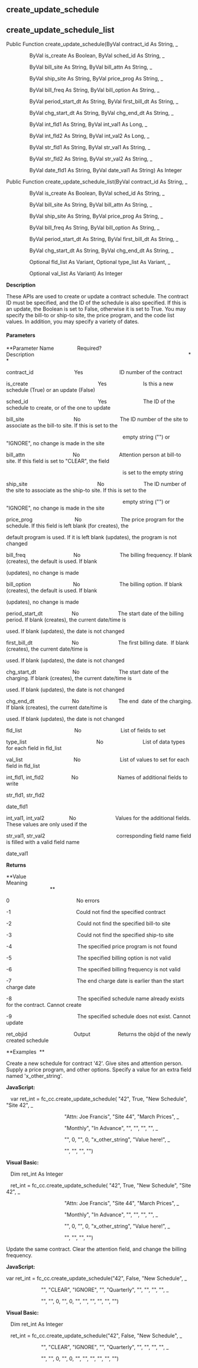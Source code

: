 create_update_schedule
------------------------

create_update_schedule_list
-----------------------------

Public Function create_update_schedule(ByVal contract_id As String, _

                ByVal is_create As Boolean, ByVal sched_id As String, _

                ByVal bill_site As String, ByVal bill_attn As String, _

                ByVal ship_site As String, ByVal price_prog As String, _

                ByVal bill_freq As String, ByVal bill_option As String, _

                ByVal period_start_dt As String, ByVal first_bill_dt As String, _

                ByVal chg_start_dt As String, ByVal chg_end_dt As String, _

                ByVal int_fld1 As String, ByVal int_val1 As Long, _

                ByVal int_fld2 As String, ByVal int_val2 As Long, _

                ByVal str_fld1 As String, ByVal str_val1 As String, _

                ByVal str_fld2 As String, ByVal str_val2 As String, _

                ByVal date_fld1 As String, ByVal date_val1 As String) As Integer

Public Function create_update_schedule_list(ByVal contract_id As String, _

                ByVal is_create As Boolean, ByVal sched_id As String, _

                ByVal bill_site As String, ByVal bill_attn As String, _

                ByVal ship_site As String, ByVal price_prog As String, _

                ByVal bill_freq As String, ByVal bill_option As String, _

                ByVal period_start_dt As String, ByVal first_bill_dt As String, _

                ByVal chg_start_dt As String, ByVal chg_end_dt As String, _

                Optional fld_list As Variant, Optional type_list As Variant, _

                Optional val_list As Variant) As Integer

**Description**

These APIs are used to create or update a contract schedule. The contract ID must be specified, and the ID of the schedule is also specified. If this is an update, the Boolean is set to False, otherwise it is set to True. You may specify the bill-to or ship-to site, the price program, and the code list values. In addition, you may specify a variety of dates.

#### Parameters
**Parameter Name                Required?             Description                                                                                                          **

contract_id                            Yes                         ID number of the contract

is_create                                                Yes                         Is this a new schedule (True) or an update (False)

sched_id                                                Yes                         The ID of the schedule to create, or of the one to update

bill_site                                  No                           The ID number of the site to associate as the bill-to site. If this is set to the

                                                                                empty string ("") or "IGNORE", no change is made in the site

bill_attn                                 No                           Attention person at bill-to site. If this field is set to "CLEAR", the field

                                                                                is set to the empty string

ship_site                                                No                           The ID number of the site to associate as the ship-to site. If this is set to the

                                                                                empty string ("") or "IGNORE", no change is made in the site

price_prog                             No                           The price program for the schedule. If this field is left blank (for creates), the

default program is used. If it is left blank (updates), the program is not changed

bill_freq                                 No                           The billing frequency. If blank (creates), the default is used. If blank

(updates), no change is made

bill_option                             No                           The billing option. If blank (creates), the default is used. If blank

(updates), no change is made

period_start_dt                    No                           The start date of the billing period. If blank (creates), the current date/time is

used. If blank (updates), the date is not changed

first_bill_dt                           No                           The first billing date.  If blank (creates), the current date/time is

used. If blank (updates), the date is not changed

chg_start_dt                         No                           The start date of the charging. If blank (creates), the current date/time is

used. If blank (updates), the date is not changed

chg_end_dt                          No                           The end  date of the charging. If blank (creates), the current date/time is

used. If blank (updates), the date is not changed

fld_list                                    No                           List of fields to set

type_list                                                No                           List of data types for each field in fld_list

val_list                                   No                           List of values to set for each field in fld_list

int_fld1, int_fld2                   No                           Names of additional fields to write

str_fld1, str_fld2

date_fld1

int_val1, int_val2                 No                           Values for the additional fields. These values are only used if the

str_val1, str_val2                                                 corresponding field name field is filled with a valid field name

date_val1

**Returns**

**Value                                     Meaning                                                                                                                                               **

0                                              No errors

-1                                             Could not find the specified contract

-2                                             Could not find the specified bill-to site

-3                                             Could not find the specified ship-to site

-4                                             The specified price program is not found

-5                                             The specified billing option is not valid

-6                                             The specified billing frequency is not valid

-7                                             The end charge date is earlier than the start charge date

-8                                             The specified schedule name already exists for the contract. Cannot create

-9                                             The specified schedule does not exist. Cannot update

ret_objid                                Output                   Returns the objid of the newly created schedule

**Examples  **

 Create a new schedule for contract '42'. Give sites and attention person. Supply a price program, and other options. Specify a value for an extra field named 'x_other_string'.

**JavaScript:**

   var ret_int = fc_cc.create_update_schedule( "42", True, "New Schedule", "Site 42", _

                                        "Attn: Joe Francis", "Site 44", "March Prices", _

                                        "Monthly", "In Advance", "", "", "", "", _

                                        "", 0, "", 0, "x_other_string", "Value here!", _

                                        "", "", "", "")

**Visual Basic:**

   Dim ret_int As Integer

   ret_int = fc_cc.create_update_schedule( "42", True, "New Schedule", "Site 42", _

                                        "Attn: Joe Francis", "Site 44", "March Prices", _

                                        "Monthly", "In Advance", "", "", "", "", _

                                        "", 0, "", 0, "x_other_string", "Value here!", _

                                        "", "", "", "")

 Update the same contract. Clear the attention field, and change the billing frequency.

**JavaScript:**

var ret_int = fc_cc.create_update_schedule("42", False, "New Schedule", _

                        "", "CLEAR", "IGNORE", "", "Quarterly", "", "", "", "", _

                        "", "", 0, "", 0, "", "", "", "", "", "")

**Visual Basic:**

   Dim ret_int As Integer

   ret_int = fc_cc.create_update_schedule("42", False, "New Schedule", _

                        "", "CLEAR", "IGNORE", "", "Quarterly", "", "", "", "", _

                        "", "", 0, "", 0, "", "", "", "", "", "")